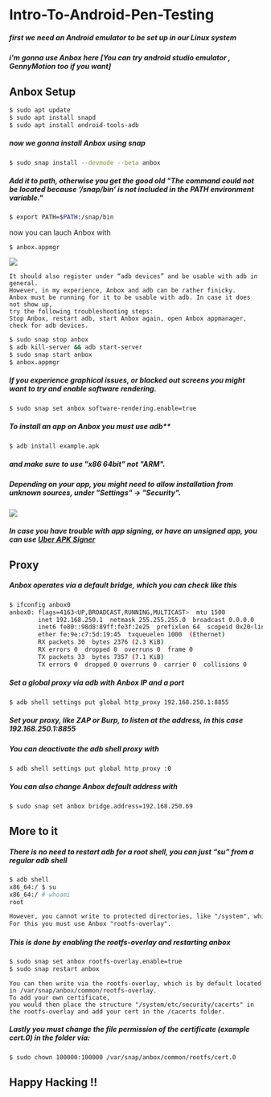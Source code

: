 # Intro-To-Android-Pen-Testing

##### first we need an Android emulator to be set up in our Linux system 
##### i'm gonna use Anbox here [You can try android studio emulator , GennyMotion too if you want]

## Anbox Setup
```bash
$ sudo apt update
$ sudo apt install snapd
$ sudo apt install android-tools-adb
```
##### now we gonna install Anbox using snap
```bash
$ sudo snap install --devmode --beta anbox
```
##### Add it to path, otherwise you get the good old "The command could not be located because ‘/snap/bin’ is not included in the PATH environment variable."
```bash
$ export PATH=$PATH:/snap/bin
```
now you can lauch Anbox with
```
$ anbox.appmgr
```
![](https://raw.githubusercontent.com/Rajchowdhury420/temp-files-for-writeup/main/anbox.png)
```
It should also register under “adb devices” and be usable with adb in general. 
However, in my experience, Anbox and adb can be rather finicky. 
Anbox must be running for it to be usable with adb. In case it does not show up, 
try the following troubleshooting steps: 
Stop Anbox, restart adb, start Anbox again, open Anbox appmanager, check for adb devices.
```
```bash
$ sudo snap stop anbox
$ adb kill-server && adb start-server
$ sudo snap start anbox
$ anbox.appmgr
```
##### If you experience graphical issues, or blacked out screens you might want to try and enable software rendering.
```bash
$ sudo snap set anbox software-rendering.enable=true
```
##### To install an app on Anbox you must use adb**
```bash
$ adb install example.apk
```
##### and make sure to use "x86 64bit" not "ARM".
##### Depending on your app, you might need to allow installation from unknown sources, under "Settings" -> "Security".

![](https://raw.githubusercontent.com/Rajchowdhury420/temp-files-for-writeup/main/settings.png)
##### In case you have trouble with app signing, or have an unsigned app, you can use [Uber APK Signer](https://github.com/patrickfav/uber-apk-signer/releases/download/v1.2.1/uber-apk-signer-1.2.1.jar)

## Proxy
##### Anbox operates via a default bridge, which you can check like this

```bash
$ ifconfig anbox0
anbox0: flags=4163<UP,BROADCAST,RUNNING,MULTICAST>  mtu 1500
        inet 192.168.250.1  netmask 255.255.255.0  broadcast 0.0.0.0
        inet6 fe80::98d8:89ff:fe3f:2e25  prefixlen 64  scopeid 0x20<link>
        ether fe:9e:c7:5d:19:45  txqueuelen 1000  (Ethernet)
        RX packets 30  bytes 2376 (2.3 KiB)
        RX errors 0  dropped 0  overruns 0  frame 0
        TX packets 33  bytes 7357 (7.1 KiB)
        TX errors 0  dropped 0 overruns 0  carrier 0  collisions 0
```
##### Set a global proxy via adb with Anbox IP and a port

```bash
$ adb shell settings put global http_proxy 192.168.250.1:8855
```
##### Set your proxy, like ZAP or Burp, to listen at the address, in this case 192.168.250.1:8855
##### You can deactivate the adb shell proxy with

```bash
$ adb shell settings put global http_proxy :0
```
##### You can also change Anbox default address with

```bash
$ sudo snap set anbox bridge.address=192.168.250.69
```

## More to it

##### There is no need to restart adb for a root shell, you can just “su” from a regular adb shell

```bash
$ adb shell
x86_64:/ $ su
x86_64:/ # whoami
root
```
```md
However, you cannot write to protected directories, like "/system", which you need if you want to add your custom certificates for HTTPS traffic.
For this you must use Anbox "rootfs-overlay".
```
##### This is done by enabling the rootfs-overlay and restarting anbox

```bash
$ sudo snap set anbox rootfs-overlay.enable=true
$ sudo snap restart anbox
```
```
You can then write via the rootfs-overlay, which is by default located in /var/snap/anbox/common/rootfs-overlay.
To add your own certificate, 
you would then place the structure "/system/etc/security/cacerts" in the rootfs-overlay and add your cert in the /cacerts folder.
```
##### Lastly you must change the file permission of the certificate (example cert.0) in the folder via:

```bash
$ sudo chown 100000:100000 /var/snap/anbox/common/rootfs/cert.0
```


## Happy Hacking !!
